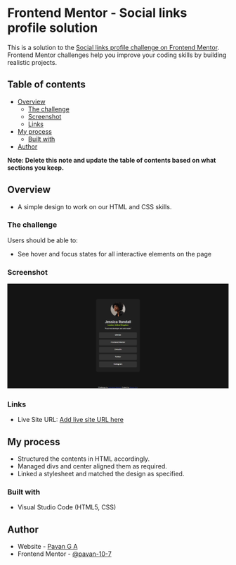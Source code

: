 # Frontend Mentor - Social links profile solution

This is a solution to the [Social links profile challenge on Frontend Mentor](https://www.frontendmentor.io/challenges/social-links-profile-UG32l9m6dQ). Frontend Mentor challenges help you improve your coding skills by building realistic projects. 

## Table of contents

- [Overview](#overview)
  - [The challenge](#the-challenge)
  - [Screenshot](#screenshot)
  - [Links](#links)
- [My process](#my-process)
  - [Built with](#built-with)
- [Author](#author)

**Note: Delete this note and update the table of contents based on what sections you keep.**

## Overview

- A simple design to work on our HTML and CSS skills.

### The challenge

Users should be able to:

- See hover and focus states for all interactive elements on the page

### Screenshot

![](./assets/images/Screenshot%202024-01-23%20140436.png)

### Links

- Live Site URL: [Add live site URL here](https://your-live-site-url.com)

## My process

- Structured the contents in HTML accordingly.
- Managed divs and center aligned them as required.
- Linked a stylesheet and matched the design as specified.

### Built with

- Visual Studio Code (HTML5, CSS)

## Author

- Website - [Pavan G A](https://github.com/pavan-10-7)
- Frontend Mentor - [@pavan-10-7](https://www.frontendmentor.io/profile/yourusername)

